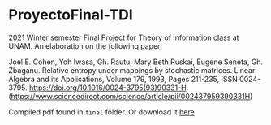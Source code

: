 # ProyectoFinal-TDI

2021 Winter semester Final Project for Theory of Information class at UNAM. An elaboration on the following paper:

Joel E. Cohen, Yoh Iwasa, Gh. Rautu, Mary Beth Ruskai, Eugene Seneta, Gh. Zbaganu. Relative entropy under mappings by stochastic matrices. Linear Algebra and its Applications, Volume 179, 1993, Pages 211-235, ISSN 0024-3795. https://doi.org/10.1016/0024-3795(93)90331-H.
(https://www.sciencedirect.com/science/article/pii/002437959390331H)

Compiled pdf found in `final` folder. Or download it [here](https://github.com/akel123/ProyectoFinal-TDI/raw/master/final/main.pdf)
